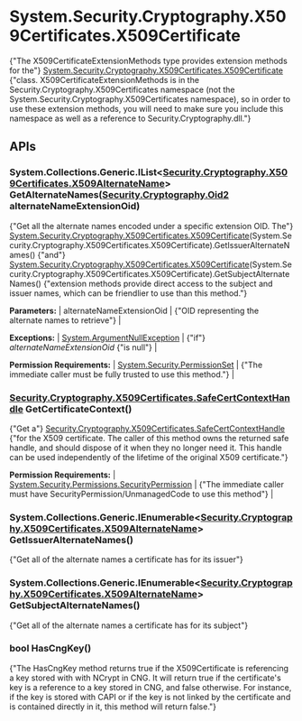 # System.Security.Cryptography.X509Certificates.X509Certificate

{"The X509CertificateExtensionMethods type provides extension methods for the"} [System.Security.Cryptography.X509Certificates.X509Certificate](http://msdn.microsoft.com/en-us/library/system.security.cryptography.x509certificates.x509certificate.aspx) {"class. X509CertificateExtensionMethods is in the Security.Cryptography.X509Certificates namespace (not the System.Security.Cryptography.X509Certificates namespace), so in order to use these extension methods, you will need to make sure you include this namespace as well as a reference to Security.Cryptography.dll."} 

## APIs

### System.Collections.Generic.IList<[Security.Cryptography.X509Certificates.X509AlternateName](Security.Cryptography.X509Certificates.X509AlternateName)> GetAlternateNames([Security.Cryptography.Oid2](Security.Cryptography.Oid2) alternateNameExtensionOid)

{"Get all the alternate names encoded under a specific extension OID. The"} [System.Security.Cryptography.X509Certificates.X509Certificate](System.Security.Cryptography.X509Certificates.X509Certificate)(System.Security.Cryptography.X509Certificates.X509Certificate).GetIssuerAlternateNames() {"and"} [System.Security.Cryptography.X509Certificates.X509Certificate](System.Security.Cryptography.X509Certificates.X509Certificate)(System.Security.Cryptography.X509Certificates.X509Certificate).GetSubjectAlternateNames() {"extension methods provide direct access to the subject and issuer names, which can be friendlier to use than this method."} 

**Parameters:**
| alternateNameExtensionOid | {"OID representing the alternate names to retrieve"}  |

**Exceptions:**
| [System.ArgumentNullException](http://msdn.microsoft.com/en-us/library/system.argumentnullexception.aspx) | {"if"} _alternateNameExtensionOid_ {"is null"}  |

**Permission Requirements:**
| [System.Security.PermissionSet](http://msdn.microsoft.com/en-us/library/system.security.permissionset.aspx) | {"The immediate caller must be fully trusted to use this method."}  |


### [Security.Cryptography.X509Certificates.SafeCertContextHandle](Security.Cryptography.X509Certificates.SafeCertContextHandle) GetCertificateContext()

{"Get a"} [Security.Cryptography.X509Certificates.SafeCertContextHandle](Security.Cryptography.X509Certificates.SafeCertContextHandle) {"for the X509 certificate. The caller of this method owns the returned safe handle, and should dispose of it when they no longer need it. This handle can be used independently of the lifetime of the original X509 certificate."} 

**Permission Requirements:**
| [System.Security.Permissions.SecurityPermission](http://msdn.microsoft.com/en-us/library/system.security.permissions.securitypermission.aspx) | {"The immediate caller must have SecurityPermission/UnmanagedCode to use this method"}  |


### System.Collections.Generic.IEnumerable<[Security.Cryptography.X509Certificates.X509AlternateName](Security.Cryptography.X509Certificates.X509AlternateName)> GetIssuerAlternateNames()

{"Get all of the alternate names a certificate has for its issuer"} 


### System.Collections.Generic.IEnumerable<[Security.Cryptography.X509Certificates.X509AlternateName](Security.Cryptography.X509Certificates.X509AlternateName)> GetSubjectAlternateNames()

{"Get all of the alternate names a certificate has for its subject"} 


### bool HasCngKey()

{"The HasCngKey method returns true if the X509Certificate is referencing a key stored with with NCrypt in CNG. It will return true if the certificate's key is a reference to a key stored in CNG, and false otherwise. For instance, if the key is stored with CAPI or if the key is not linked by the certificate and is contained directly in it, this method will return false."} 


